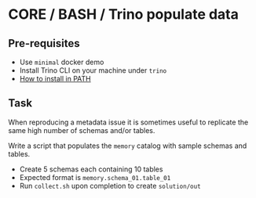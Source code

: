 # CORE / BASH / Trino populate data

## Pre-requisites
- Use `minimal` docker demo
- Install Trino CLI on your machine under `trino`
- [How to install in PATH](https://apple.stackexchange.com/questions/41542/adding-a-new-executable-to-the-path-environment-variable)

## Task
When reproducing a metadata issue it is sometimes useful to replicate the same high number of schemas and/or tables.

Write a script that populates the `memory` catalog with sample schemas and tables.
- Create 5 schemas each containing 10 tables
- Expected format is `memory.schema_01.table_01`
- Run `collect.sh` upon completion to create `solution/out`
